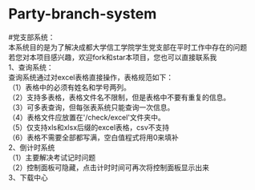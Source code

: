 # Party-branch-system
#党支部系统：<br>
本系统目的是为了解决成都大学信工学院学生党支部在平时工作中存在的问题  
若您对本项目感兴趣，欢迎fork和star本项目，您也可以直接联系我  
1、查询系统：<br>
查询系统通过对excel表格直接操作，表格规范如下：<br>
    （1）表格中的必须有姓名和学号两列。<br>
    （2）支持多表格，表格文件名不限制，但是表格中不要有重复的信息。<br>
    （3）可多表查询，但每张表系统只能查询一次信息。<br>
    （4）表格文件应放置在'/check/excel'文件夹中。<br>
    （5）仅支持xls和xlsx后缀的excel表格，csv不支持<br>
    （6）表格不需要全部都写满，空白值程式将用0来填补  
2、倒计时系统  
（1）主要解决考试记时问题<br>
（2）控制面板可隐藏，点击计时时间可再次将控制面板显示出来  <br>
3、下载中心


